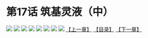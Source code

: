 # 第17话 筑基灵液（中）
![](https://mhpic.xiaomingtaiji.net/comic/D/斗破苍穹拆分版/17话/1.jpg-zymk.middle.webp)
![](https://mhpic.xiaomingtaiji.net/comic/D/斗破苍穹拆分版/17话/2.jpg-zymk.middle.webp)
![](https://mhpic.xiaomingtaiji.net/comic/D/斗破苍穹拆分版/17话/3.jpg-zymk.middle.webp)
![](https://mhpic.xiaomingtaiji.net/comic/D/斗破苍穹拆分版/17话/4.jpg-zymk.middle.webp)
![](https://mhpic.xiaomingtaiji.net/comic/D/斗破苍穹拆分版/17话/5.jpg-zymk.middle.webp)
![](https://mhpic.xiaomingtaiji.net/comic/D/斗破苍穹拆分版/17话/6.jpg-zymk.middle.webp)
![](https://mhpic.xiaomingtaiji.net/comic/D/斗破苍穹拆分版/17话/7.jpg-zymk.middle.webp)
![](https://mhpic.xiaomingtaiji.net/comic/D/斗破苍穹拆分版/17话/8.jpg-zymk.middle.webp)
[【上一章】](./16.md)
[【目录】](./READMD.md)
[【下一章】](./18.md)
